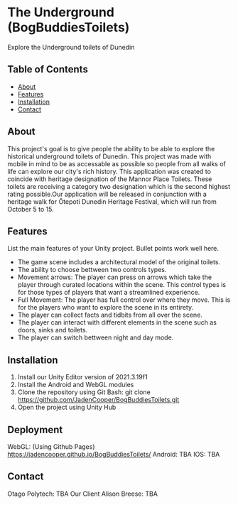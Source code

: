 # The Underground (BogBuddiesToilets)

Explore the Underground toilets of Dunedin

## Table of Contents
- [About](#about)
- [Features](#features)
- [Installation](#installation)
- [Contact](#contact)

## About

This project's goal is to give people the ability to be able to explore the historical underground toilets of Dunedin.
This project was made with mobile in mind to be as accessable as possible so people from all walks of life can explore our city's rich history.
This application was created to coincide with heritage designation of the Mannor Place Toilets. These toilets are receiving a category two designation which is the second highest rating possible.Our application will be released in conjunction with a heritage walk for Ōtepoti Dunedin Heritage Festival, which will run from October 5 to 15.


## Features

List the main features of your Unity project. Bullet points work well here.
- The game scene includes a architectural model of the original toilets.
- The ability to choose bettween two controls types.
- Movement arrows: The player can press on arrows which take the player through curated locations within the scene. This control types is for those types of players that want a streamlined experience.
- Full Movement: The player has full control over where they move. This is for the players who want to explore the scene in its entirety.
- The player can collect facts and tidbits from all over the scene.
- The player can interact with different elements in the scene such as doors, sinks and toilets.
- The player can switch bettween night and day mode.

## Installation

1. Install our Unity Editor version of 2021.3.19f1
2. Install the Android and WebGL modules
3. Clone the repository using Git Bash: git clone https://github.com/JadenCooper/BogBuddiesToilets.git
4. Open the project using Unity Hub

## Deployment
WebGL: (Using Github Pages) https://jadencooper.github.io/BogBuddiesToilets/
Android: TBA
IOS: TBA

## Contact
Otago Polytech: TBA
Our Client Alison Breese: TBA
